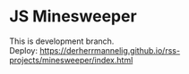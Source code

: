# JS Minesweeper
This is development branch.  
Deploy: https://derherrmannelig.github.io/rss-projects/minesweeper/index.html